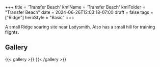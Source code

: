 +++
title = 'Transfer Beach'
kmlName = 'Transfer Beach'
kmlFolder = "Transfer Beach"
date = 2024-06-26T12:03:18-07:00
draft = false
tags = ["Ridge"]
heroStyle = "Basic"
+++

A small Ridge soaring site near Ladysmith.  Also has a small hill for training flights.

## Gallery
{{< gallery >}}
{{< /gallery >}}
